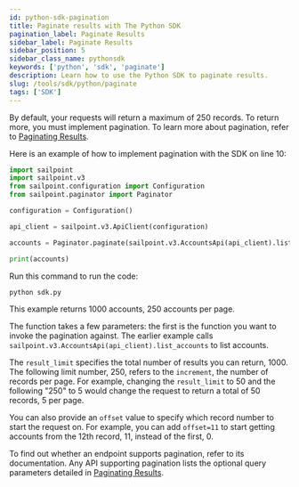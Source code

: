 ```yaml
---
id: python-sdk-pagination
title: Paginate results with The Python SDK
pagination_label: Paginate Results
sidebar_label: Paginate Results
sidebar_position: 5
sidebar_class_name: pythonsdk
keywords: ['python', 'sdk', 'paginate']
description: Learn how to use the Python SDK to paginate results.
slug: /tools/sdk/python/paginate
tags: ['SDK']
---
```


By default, your requests will return a maximum of 250 records. To return more, you must implement pagination. To learn more about pagination, refer to [Paginating Results](/docs/api/standard-collection-parameters/#paginating-results).

Here is an example of how to implement pagination with the SDK on line 10:

```python showLineNumbers
import sailpoint
import sailpoint.v3
from sailpoint.configuration import Configuration
from sailpoint.paginator import Paginator

configuration = Configuration()

api_client = sailpoint.v3.ApiClient(configuration)

accounts = Paginator.paginate(sailpoint.v3.AccountsApi(api_client).list_accounts, result_limit=1000, limit=250)

print(accounts)
```

Run this command to run the code:

```bash
python sdk.py
```

This example returns 1000 accounts, 250 accounts per page.

The function takes a few parameters: the first is the function you want to invoke the pagination against. The earlier example calls `sailpoint.v3.AccountsApi(api_client).list_accounts` to list accounts.

The `result_limit` specifies the total number of results you can return, 1000. The following limit number, 250, refers to the `increment`, the number of records per page. For example, changing the `result_limit` to 50 and the following "250" to 5 would change the request to return a total of 50 records, 5 per page.

You can also provide an `offset` value to specify which record number to start the request on. For example, you can add `offset=11` to start getting accounts from the 12th record, 11, instead of the first, 0.

To find out whether an endpoint supports pagination, refer to its documentation. Any API supporting pagination lists the optional query parameters detailed in [Paginating Results](/docs/api/standard-collection-parameters/#paginating-results).
